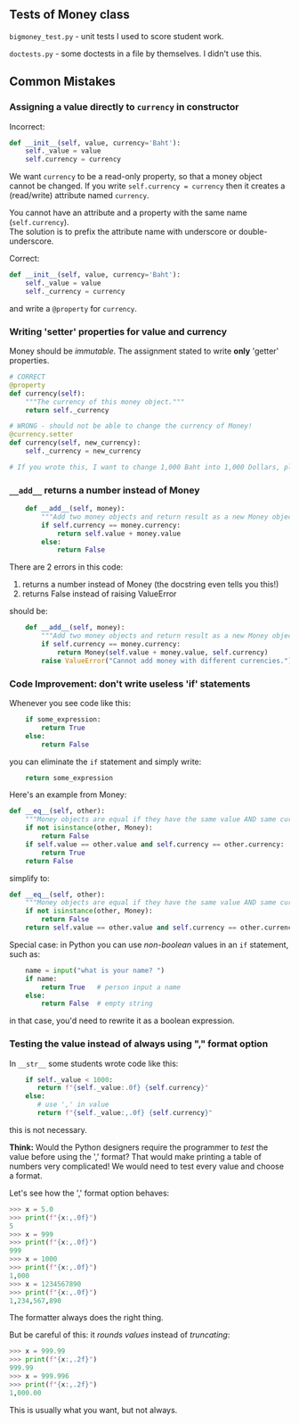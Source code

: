 ## Tests of Money class

`bigmoney_test.py` - unit tests I used to score student work.

`doctests.py` - some doctests in a file by themselves. I didn't use this.


## Common Mistakes

### Assigning a value directly to `currency` in constructor

Incorrect:
```python
def __init__(self, value, currency='Baht'):
    self._value = value
    self.currency = currency
```

We want `currency` to be a read-only property, so that a money object
cannot be changed.  If you write `self.currency = currency` then it
creates a (read/write) attribute named `currency`.

You cannot have an attribute and a property with the same name (`self.currency`).     
The solution is to prefix the attribute name with underscore or double-underscore.

Correct:
```python
def __init__(self, value, currency='Baht'):
    self._value = value
    self._currency = currency
```
and write a `@property` for `currency`.


### Writing 'setter' properties for value and currency

Money should be *immutable*.  The assignment stated to write **only** 'getter'
properties.

```python
# CORRECT
@property
def currency(self):
    """The currency of this money object."""
    return self._currency

# WRONG - should not be able to change the currency of Money!
@currency.setter
def currency(self, new_currency):
    self._currency = new_currency

# If you wrote this, I want to change 1,000 Baht into 1,000 Dollars, please.
```

### `__add__` returns a number instead of Money

```python
    def __add__(self, money):
        """Add two money objects and return result as a new Money object."""
        if self.currency == money.currency:
            return self.value + money.value
        else:
            return False
```

There are 2 errors in this code:

1. returns a number instead of Money (the docstring even tells you this!)
2. returns False instead of raising ValueError

should be:
```python
    def __add__(self, money):
        """Add two money objects and return result as a new Money object."""
        if self.currency == money.currency:
            return Money(self.value + money.value, self.currency)
        raise ValueError("Cannot add money with different currencies.")
```

### Code Improvement: don't write useless 'if' statements

Whenever you see code like this:

```python
    if some_expression:
        return True
    else:
        return False
```
you can eliminate the `if` statement and simply write:
```python
    return some_expression
```

Here's an example from Money:
```python
def __eq__(self, other):
    """Money objects are equal if they have the same value AND same currency."""
    if not isinstance(other, Money):
        return False
    if self.value == other.value and self.currency == other.currency:
        return True
    return False
```

simplify to:
```python
def __eq__(self, other):
    """Money objects are equal if they have the same value AND same currency."""
    if not isinstance(other, Money):
        return False
    return self.value == other.value and self.currency == other.currency
```

Special case: in Python you can use *non-boolean* values in an `if` statement,
such as:
```python
    name = input("what is your name? ")
    if name:
        return True   # person input a name
    else:
        return False  # empty string
```
in that case, you'd need to rewrite it as a boolean expression.

### Testing the value instead of always using "," format option

In `__str__` some students wrote code like this:
```python
    if self._value < 1000:
       return f"{self._value:.0f} {self.currency}"
    else:
       # use ',' in value
       return f"{self._value:,.0f} {self.currency}"
```

this is not necessary. 

**Think:** Would the Python designers require the programmer to *test* the value before using the ',' format?  That would make printing a table of numbers very complicated!  We would need to test every value and choose a format.

Let's see how the ',' format option behaves:

```python
>>> x = 5.0
>>> print(f"{x:,.0f}")
5
>>> x = 999
>>> print(f"{x:,.0f}")
999
>>> x = 1000
>>> print(f"{x:,.0f}")
1,000
>>> x = 1234567890
>>> print(f"{x:,.0f}")
1,234,567,890
```

The formatter always does the right thing.

But be careful of this: it *rounds values* instead of *truncating*:

```python
>>> x = 999.99
>>> print(f"{x:,.2f}")
999.99
>>> x = 999.996
>>> print(f"{x:,.2f}")
1,000.00
```
This is usually what you want, but not always.
